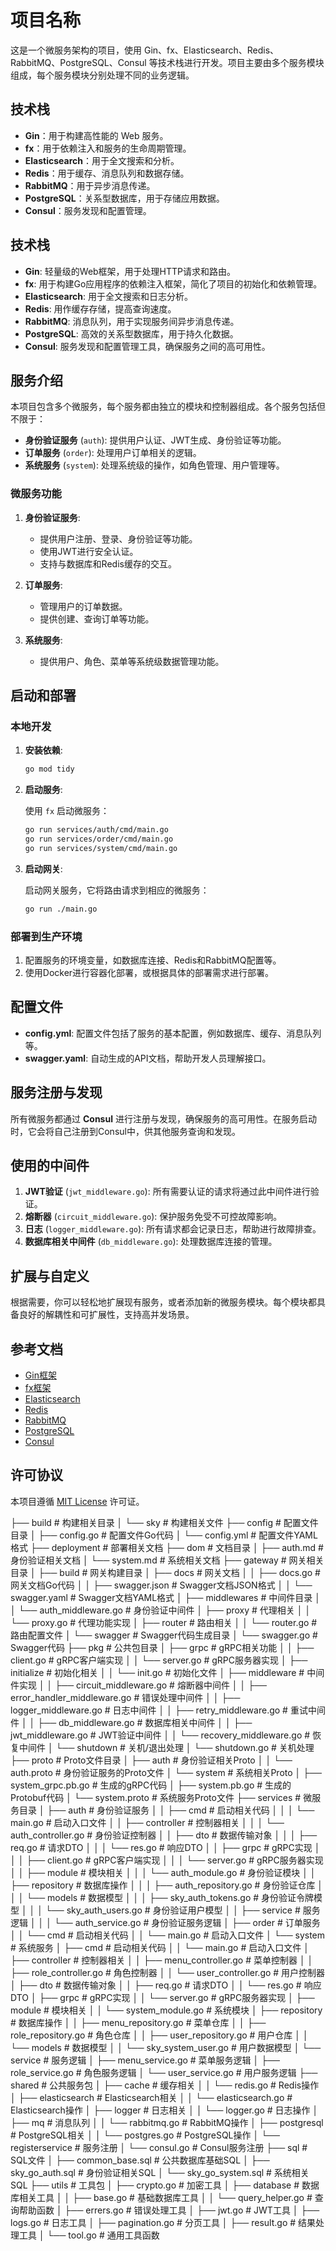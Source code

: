 # 项目名称

这是一个微服务架构的项目，使用 Gin、fx、Elasticsearch、Redis、RabbitMQ、PostgreSQL、Consul 等技术栈进行开发。项目主要由多个服务模块组成，每个服务模块分别处理不同的业务逻辑。

## 技术栈

- **Gin**：用于构建高性能的 Web 服务。
- **fx**：用于依赖注入和服务的生命周期管理。
- **Elasticsearch**：用于全文搜索和分析。
- **Redis**：用于缓存、消息队列和数据存储。
- **RabbitMQ**：用于异步消息传递。
- **PostgreSQL**：关系型数据库，用于存储应用数据。
- **Consul**：服务发现和配置管理。

## 技术栈

- **Gin**: 轻量级的Web框架，用于处理HTTP请求和路由。
- **fx**: 用于构建Go应用程序的依赖注入框架，简化了项目的初始化和依赖管理。
- **Elasticsearch**: 用于全文搜索和日志分析。
- **Redis**: 用作缓存存储，提高查询速度。
- **RabbitMQ**: 消息队列，用于实现服务间异步消息传递。
- **PostgreSQL**: 高效的关系型数据库，用于持久化数据。
- **Consul**: 服务发现和配置管理工具，确保服务之间的高可用性。

## 服务介绍

本项目包含多个微服务，每个服务都由独立的模块和控制器组成。各个服务包括但不限于：

- **身份验证服务** (`auth`): 提供用户认证、JWT生成、身份验证等功能。
- **订单服务** (`order`): 处理用户订单相关的逻辑。
- **系统服务** (`system`): 处理系统级的操作，如角色管理、用户管理等。

### 微服务功能

1. **身份验证服务**:
    - 提供用户注册、登录、身份验证等功能。
    - 使用JWT进行安全认证。
    - 支持与数据库和Redis缓存的交互。

2. **订单服务**:
    - 管理用户的订单数据。
    - 提供创建、查询订单等功能。

3. **系统服务**:
    - 提供用户、角色、菜单等系统级数据管理功能。

## 启动和部署

### 本地开发

1. **安装依赖**:

    ```bash
    go mod tidy
    ```

2. **启动服务**:

   使用 `fx` 启动微服务：

    ```bash
    go run services/auth/cmd/main.go
    go run services/order/cmd/main.go
    go run services/system/cmd/main.go
    ```

3. **启动网关**:

   启动网关服务，它将路由请求到相应的微服务：

    ```bash
    go run ./main.go
    ```

### 部署到生产环境

1. 配置服务的环境变量，如数据库连接、Redis和RabbitMQ配置等。
2. 使用Docker进行容器化部署，或根据具体的部署需求进行部署。

## 配置文件

- **config.yml**: 配置文件包括了服务的基本配置，例如数据库、缓存、消息队列等。
- **swagger.yaml**: 自动生成的API文档，帮助开发人员理解接口。

## 服务注册与发现

所有微服务都通过 **Consul** 进行注册与发现，确保服务的高可用性。在服务启动时，它会将自己注册到Consul中，供其他服务查询和发现。

## 使用的中间件

1. **JWT验证** (`jwt_middleware.go`): 所有需要认证的请求将通过此中间件进行验证。
2. **熔断器** (`circuit_middleware.go`): 保护服务免受不可控故障影响。
3. **日志** (`logger_middleware.go`): 所有请求都会记录日志，帮助进行故障排查。
4. **数据库相关中间件** (`db_middleware.go`): 处理数据库连接的管理。

## 扩展与自定义

根据需要，你可以轻松地扩展现有服务，或者添加新的微服务模块。每个模块都具备良好的解耦性和可扩展性，支持高并发场景。

## 参考文档

- [Gin框架](https://github.com/gin-gonic/gin)
- [fx框架](https://github.com/uber-go/fx)
- [Elasticsearch](https://www.elastic.co/)
- [Redis](https://redis.io/)
- [RabbitMQ](https://www.rabbitmq.com/)
- [PostgreSQL](https://www.postgresql.org/)
- [Consul](https://www.consul.io/)

## 许可协议

本项目遵循 [MIT License](LICENSE) 许可证。


├── build                           # 构建相关目录
│   └── sky                         # 构建相关文件
├── config                          # 配置文件目录
│   ├── config.go                   # 配置文件Go代码
│   └── config.yml                  # 配置文件YAML格式
├── deployment                      # 部署相关文档
├── dom                              # 文档目录
│   ├── auth.md                     # 身份验证相关文档
│   └── system.md                   # 系统相关文档
├── gateway                         # 网关相关目录
│   ├── build                       # 网关构建目录
│   ├── docs                        # 网关文档
│   │   ├── docs.go                 # 网关文档Go代码
│   │   ├── swagger.json            # Swagger文档JSON格式
│   │   └── swagger.yaml            # Swagger文档YAML格式
│   ├── middlewares                 # 中间件目录
│   │   └── auth_middleware.go      # 身份验证中间件
│   ├── proxy                       # 代理相关
│   │   └── proxy.go                # 代理功能实现
│   ├── router                      # 路由相关
│   │   └── router.go               # 路由配置文件
│   └── swagger                     # Swagger代码生成目录
│       └── swagger.go              # Swagger代码
├── pkg                              # 公共包目录
│   ├── grpc                         # gRPC相关功能
│   │   ├── client.go               # gRPC客户端实现
│   │   └── server.go               # gRPC服务器实现
│   ├── initialize                  # 初始化相关
│   │   └── init.go                 # 初始化文件
│   ├── middleware                  # 中间件实现
│   │   ├── circuit_middleware.go   # 熔断器中间件
│   │   ├── error_handler_middleware.go  # 错误处理中间件
│   │   ├── logger_middleware.go    # 日志中间件
│   │   ├── retry_middleware.go     # 重试中间件
│   │   ├── db_middleware.go        # 数据库相关中间件
│   │   ├── jwt_middleware.go       # JWT验证中间件
│   │   └── recovery_middleware.go  # 恢复中间件
│   └── shutdown                    # 关机/退出处理
│       └── shutdown.go             # 关机处理
├── proto                            # Proto文件目录
│   ├── auth                        # 身份验证相关Proto
│   │   └── auth.proto              # 身份验证服务的Proto文件
│   └── system                      # 系统相关Proto
│       ├── system_grpc.pb.go       # 生成的gRPC代码
│       ├── system.pb.go            # 生成的Protobuf代码
│       └── system.proto            # 系统服务Proto文件
├── services                         # 微服务目录
│   ├── auth                        # 身份验证服务
│   │   ├── cmd                     # 启动相关代码
│   │   │   └── main.go             # 启动入口文件
│   │   ├── controller              # 控制器相关
│   │   │   └── auth_controller.go  # 身份验证控制器
│   │   ├── dto                     # 数据传输对象
│   │   │   ├── req.go              # 请求DTO
│   │   │   └── res.go              # 响应DTO
│   │   ├── grpc                    # gRPC实现
│   │   │   ├── client.go           # gRPC客户端实现
│   │   │   └── server.go           # gRPC服务器实现
│   │   ├── module                  # 模块相关
│   │   │   └── auth_module.go      # 身份验证模块
│   │   ├── repository              # 数据库操作
│   │   │   ├── auth_repository.go  # 身份验证仓库
│   │   │   └── models              # 数据模型
│   │   │       ├── sky_auth_tokens.go  # 身份验证令牌模型
│   │   │       └── sky_auth_users.go   # 身份验证用户模型
│   │   ├── service                 # 服务逻辑
│   │   │   └── auth_service.go     # 身份验证服务逻辑
│   ├── order                       # 订单服务
│   │   └── cmd                     # 启动相关代码
│   │       └── main.go             # 启动入口文件
│   └── system                       # 系统服务
│       ├── cmd                      # 启动相关代码
│       │   └── main.go             # 启动入口文件
│       ├── controller               # 控制器相关
│       │   ├── menu_controller.go   # 菜单控制器
│       │   ├── role_controller.go   # 角色控制器
│       │   └── user_controller.go   # 用户控制器
│       ├── dto                      # 数据传输对象
│       │   ├── req.go               # 请求DTO
│       │   └── res.go               # 响应DTO
│       ├── grpc                     # gRPC实现
│       │   └── server.go            # gRPC服务器实现
│       ├── module                   # 模块相关
│       │   └── system_module.go     # 系统模块
│       ├── repository               # 数据库操作
│       │   ├── menu_repository.go   # 菜单仓库
│       │   ├── role_repository.go   # 角色仓库
│       │   ├── user_repository.go   # 用户仓库
│       │   └── models               # 数据模型
│       │       └── sky_system_user.go  # 用户数据模型
│       └── service                  # 服务逻辑
│           ├── menu_service.go      # 菜单服务逻辑
│           ├── role_service.go      # 角色服务逻辑
│           └── user_service.go      # 用户服务逻辑
├── shared                           # 公共服务包
│   ├── cache                        # 缓存相关
│   │   └── redis.go                # Redis操作
│   ├── elasticsearch                # Elasticsearch相关
│   │   └── elasticsearch.go         # Elasticsearch操作
│   ├── logger                       # 日志相关
│   │   └── logger.go                # 日志操作
│   ├── mq                           # 消息队列
│   │   └── rabbitmq.go             # RabbitMQ操作
│   ├── postgresql                   # PostgreSQL相关
│   │   └── postgres.go             # PostgreSQL操作
│   └── registerservice              # 服务注册
│       └── consul.go                # Consul服务注册
├── sql                              # SQL文件
│   ├── common_base.sql              # 公共数据库基础SQL
│   ├── sky_go_auth.sql              # 身份验证相关SQL
│   └── sky_go_system.sql            # 系统相关SQL
├── utils                            # 工具包
│   ├── crypto.go                    # 加密工具
│   ├── database                     # 数据库相关工具
│   │   ├── base.go                  # 基础数据库工具
│   │   └── query_helper.go          # 查询帮助函数
│   ├── errers.go                    # 错误处理工具
│   ├── jwt.go                       # JWT工具
│   ├── logs.go                      # 日志工具
│   ├── pagination.go                # 分页工具
│   ├── result.go                    # 结果处理工具
│   └── tool.go                      # 通用工具函数